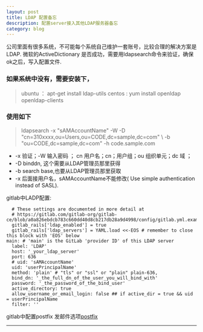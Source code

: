 ```yaml
---
layout: post
title: LDAP 配置备忘
description: 配置server接入其他LDAP服务器备忘
category: blog
---
```


公司里面有很多系统，不可能每个系统自己维护一套账号，比较合理的解决方案是LDAP. 
微软的ActiveDictionary 是否成功，需要用ldapsearch命令来验证，确保ok之后，写入配置文件.

### 如果系统中没有，需要安装下，

>  ubuntu ： apt-get install ldap-utils
>  centos :  yum install openldap openldap-clients

### 使用如下

>  ldapsearch -x "sAMAccountName" -W -D "cn=310xxxx,ou=Users,ou=CODE,dc=sample,dc=com" \ 
>  -b "ou=CODE,dc=sample,dc=com" -h code.sample.com

<ul>
<li>-x 验证；-W 输入密码 ； cn  用户名；cn；用户组；ou 组织单元；dc 域 ； </li>
<li>-D binddn, 这个需要从LDAP管理员那里获得 </li>
<li>-b search base,也要从LDAP管理员那里获取 </li>
<li>-x 后面接用户名，sAMAccountName不能修改( Use simple authentication instead of SASL).</li>
</ul>

gitlab中LADP配置:

```
  # These settings are documented in more detail at
  # https://gitlab.com/gitlab-org/gitlab-ce/blob/a0a826ebdcb783c660dd40d8cb217db28a9d4998/config/gitlab.yml.example#L136
  gitlab_rails['ldap_enabled'] = true
  gitlab_rails['ldap_servers'] = YAML.load <<-EOS # remember to close this block with 'EOS' below
main: # 'main' is the GitLab 'provider ID' of this LDAP server
  label: 'LDAP'
  host: '_your_ldap_server'
  port: 636
  # uid: 'sAMAccountName' 
  uid: 'userPrincipalName'
  method: 'plain' # "tls" or "ssl" or "plain" plain-636, 
  bind_dn: '_the_full_dn_of_the_user_you_will_bind_with'
  password: '_the_password_of_the_bind_user'
  active_directory: true
  allow_username_or_email_login: false ## if active_dir = true && uid = userPrincipalName 
  filter: ''

```

gitlab中配置postfix 发邮件选项[postfix][1]


[1]: http://1585205.blog.51cto.com/1575205/1153091 "postfix"

---
